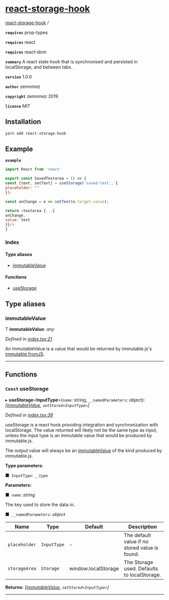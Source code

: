 # [react-storage-hook](README.md)

[react-storage-hook](README.md) /

**`requires`** prop-types

**`requires`** react

**`requires`** react-dom

**`summary`** A react state hook that is synchronised and persisted in localStorage, and between tabs.

**`version`** 1.0.0

**`author`** zemnmez

**`copyright`** zemnmez 2019

**`license`** MIT
## Installation

```bash
yarn add react-storage-hook
```

## Example

**`example`** 

```javascript
import React from 'react'

export const SavedTextarea = () => {
const [text, setText] = useStorage('saved-text', {
placeholder: ""
});

const onChange = e => setText(e.target.value);

return <textarea {...{
onChange,
value: text
}}/>
}
```

### Index

#### Type aliases

* [immutableValue](README.md#immutablevalue)

#### Functions

* [useStorage](README.md#const-usestorage)

## Type aliases

###  immutableValue

Ƭ **immutableValue**: *any*

*Defined in [index.tsx:21](https://github.com/Zemnmez/react-storage-hook/blob/db3d95c/src/index.tsx#L21)*

An immutableValue is a value that would be returned
by immutable.js's [immutable.fromJS](https://github.com/immutable-js/immutable-js/wiki/Converting-from-JS-objects).

___

## Functions

### `Const` useStorage

▸ **useStorage**<**InputType**>(`name`: string, `__namedParameters`: object): *[[immutableValue](README.md#immutablevalue), `setStored<InputType>`]*

*Defined in [index.tsx:39](https://github.com/Zemnmez/react-storage-hook/blob/db3d95c/src/index.tsx#L39)*

useStorage is a react hook providing integration and synchronization with
localStorage. The value returned will likely not be the same type as input,
unless the input type is an immutable value that
would be produced by immutable.js.

The output value will always be an [immutableValue](README.md#immutablevalue) of the kind produced by
immutable.js.

**Type parameters:**

■` InputType`: *`__type`*

**Parameters:**

■` name`: *string*

The key used to store the data in.

■` __namedParameters`: *object*

Name | Type | Default | Description |
------ | ------ | ------ | ------ |
`placeholder` | `InputType` | - | The default value if no stored value is found. |
`storageArea` | `Storage` |  window.localStorage | The Storage used. Defaults to localStorage. |

**Returns:** *[[immutableValue](README.md#immutablevalue), `setStored<InputType>`]*

___
